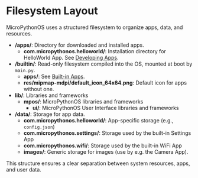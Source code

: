 # Filesystem Layout

MicroPythonOS uses a structured filesystem to organize apps, data, and resources.

- **/apps/**: Directory for downloaded and installed apps.
    - **com.micropythonos.helloworld/**: Installation directory for HelloWorld App. See [Developing Apps](../apps/developing-apps.md).
- **/builtin/**: Read-only filesystem compiled into the OS, mounted at boot by `main.py`.
    - **apps/**: See [Built-in Apps](../apps/built-in-apps.md). 
    - **res/mipmap-mdpi/default_icon_64x64.png**: Default icon for apps without one.
- **lib/**: Libraries and frameworks
    - **mpos/**: MicroPythonOS libraries and frameworks
        - **ui/**: MicroPythonOS User Interface libraries and frameworks
- **/data/**: Storage for app data.
    - **com.micropythonos.helloworld/**: App-specific storage (e.g., `config.json`)
    - **com.micropythonos.settings/**: Storage used by the built-in Settings App
    - **com.micropythonos.wifi/**: Storage used by the built-in WiFi App
    - **images/**: Generic storage for images (use by e.g. the Camera App).

This structure ensures a clear separation between system resources, apps, and user data.
